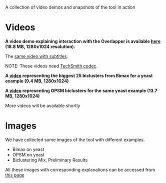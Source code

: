A collection of video demos and snapshots of the tool in action

# Videos #

**A video demo explaining interaction with the Overlapper is available [here](http://carpex.usal.es/~visusal/bicoverlapper/videos/overlapper.avi) (18.8 MB, 1280x1024 resolution).**

The [same video with subtitles](http://carpex.usal.es/~visusal/bicoverlapper/videos/overlapperSubtitled.avi).

NOTE: These videos need [TechSmith codec](http://carpex.usal.es/~visusal/bicoverlapper/videos/tscc.exe).

**A [video](http://carpex.usal.es/~visusal/bicoverlapper/videos/bimax.avi) representing the biggest 25 biclusters from Bimax for a yeast example (9.4 MB, 1280x1024)**

**A [video](http://carpex.usal.es/~visusal/bicoverlapper/videos/opsm.avi) representing OPSM biclusters for the same yeast example (13.7 MB, 1280x1024)**

More videos will be available shortly


# Images #

We have collected some images of the tool with different examples.

  * Bimax on yeast
  * OPSM on yeast
  * Biclustering Mix, Preliminary Results

All these images with corresponding explanations can be accessed from [this page](http://carpex.usal.es/~visusal/bicoverlapper/snapshots.htm)